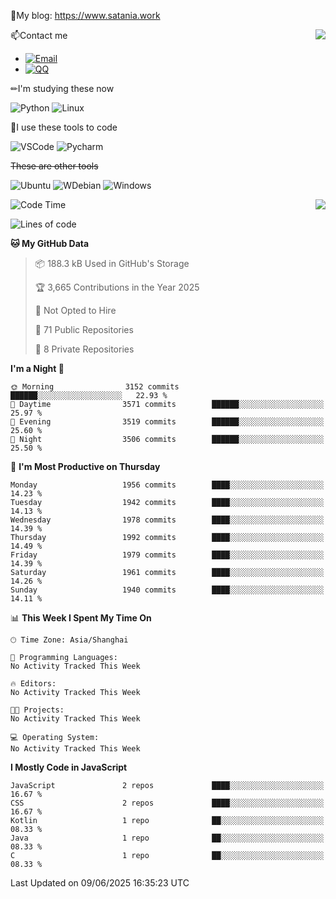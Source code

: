 📰My blog: https://www.satania.work

<img align="right" src="https://github-readme-stats.vercel.app/api/top-langs/?username=Katriell"/>

📫Contact me

* [![Email](https://img.shields.io/badge/Email-Iris@satania.work-1?style=social&logoColor=fff)](mailto:Iris@satania.work)
* [![QQ](https://img.shields.io/badge/QQ-2088839458-1?style=social&logoColor=fff)](tencent://AddContact/?fromId=45&fromSubId=1&subcmd=all&uin=2088839458&website=www.oicqzone.com)

✏I'm studying these now

![Python](https://img.shields.io/badge/-Python-blue?style=flat-square&logo=Python&logoColor=fff)
![Linux](https://img.shields.io/badge/-Linux-black?style=flat-square&logo=Linux&logoColor=fff)

🔨I use these tools to code

![VSCode](https://img.shields.io/badge/-VSCode-blue?style=flat-square&logo=visualstudiocode&logoColor=fff)
![Pycharm](https://img.shields.io/badge/-Pycharm-green?style=flat-square&logo=pycharm&logoColor=fff)

 ~~These are other tools~~

![Ubuntu](https://img.shields.io/badge/-Ubuntu-orange?style=flat-square&logo=Ubuntu&logoColor=fff)
![WDebian](https://img.shields.io/badge/-Debian-blue?style=flat-square&logo=Debian&logoColor=fff)
![Windows](https://img.shields.io/badge/-Windows-blue?style=flat-square&logo=Windows&logoColor=fff)


<img align="right" src="https://github-readme-stats-beta-amber-44.vercel.app/api?username=Katriell&show_icons=true&role=OWNER,ORGANIZATION_MEMBER,COLLABORATOR&locale=zh-my"/>

<!--START_SECTION:waka-->
![Code Time](http://img.shields.io/badge/Code%20Time-21%20mins-blue)

![Lines of code](https://img.shields.io/badge/From%20Hello%20World%20I%27ve%20Written-17.6%20thousand%20lines%20of%20code-blue)

**🐱 My GitHub Data** 

> 📦 188.3 kB Used in GitHub's Storage 
 > 
> 🏆 3,665 Contributions in the Year 2025
 > 
> 🚫 Not Opted to Hire
 > 
> 📜 71 Public Repositories 
 > 
> 🔑 8 Private Repositories 
 > 
**I'm a Night 🦉** 

```text
🌞 Morning                3152 commits        ██████░░░░░░░░░░░░░░░░░░░   22.93 % 
🌆 Daytime                3571 commits        ██████░░░░░░░░░░░░░░░░░░░   25.97 % 
🌃 Evening                3519 commits        ██████░░░░░░░░░░░░░░░░░░░   25.60 % 
🌙 Night                  3506 commits        ██████░░░░░░░░░░░░░░░░░░░   25.50 % 
```
📅 **I'm Most Productive on Thursday** 

```text
Monday                   1956 commits        ████░░░░░░░░░░░░░░░░░░░░░   14.23 % 
Tuesday                  1942 commits        ████░░░░░░░░░░░░░░░░░░░░░   14.13 % 
Wednesday                1978 commits        ████░░░░░░░░░░░░░░░░░░░░░   14.39 % 
Thursday                 1992 commits        ████░░░░░░░░░░░░░░░░░░░░░   14.49 % 
Friday                   1979 commits        ████░░░░░░░░░░░░░░░░░░░░░   14.39 % 
Saturday                 1961 commits        ████░░░░░░░░░░░░░░░░░░░░░   14.26 % 
Sunday                   1940 commits        ████░░░░░░░░░░░░░░░░░░░░░   14.11 % 
```


📊 **This Week I Spent My Time On** 

```text
🕑︎ Time Zone: Asia/Shanghai

💬 Programming Languages: 
No Activity Tracked This Week

🔥 Editors: 
No Activity Tracked This Week

🐱‍💻 Projects: 
No Activity Tracked This Week

💻 Operating System: 
No Activity Tracked This Week
```

**I Mostly Code in JavaScript** 

```text
JavaScript               2 repos             ████░░░░░░░░░░░░░░░░░░░░░   16.67 % 
CSS                      2 repos             ████░░░░░░░░░░░░░░░░░░░░░   16.67 % 
Kotlin                   1 repo              ██░░░░░░░░░░░░░░░░░░░░░░░   08.33 % 
Java                     1 repo              ██░░░░░░░░░░░░░░░░░░░░░░░   08.33 % 
C                        1 repo              ██░░░░░░░░░░░░░░░░░░░░░░░   08.33 % 
```




 Last Updated on 09/06/2025 16:35:23 UTC
<!--END_SECTION:waka-->
